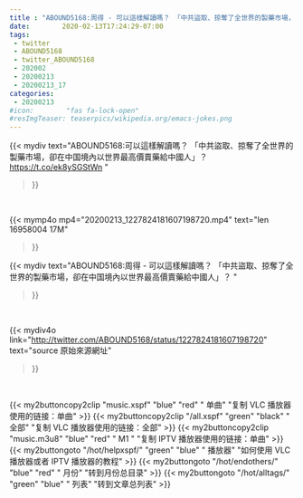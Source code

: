 ```yaml
---
title : "ABOUND5168:周得 - 可以這樣解讀嗎？ 「中共盜取、掠奪了全世界的製藥市場，卻在中国境內以世界最高價賣藥給中國人」？ "
date:        2020-02-13T17:24:29-07:00
tags:
 - twitter
 - ABOUND5168
 - twitter_ABOUND5168
 - 202002
 - 20200213
 - 20200213_17
categories:
 - 20200213
#icon:        "fas fa-lock-open"
#resImgTeaser: teaserpics/wikipedia.org/emacs-jokes.png
---
```


{{< mydiv text="ABOUND5168:可以這樣解讀嗎？ 「中共盜取、掠奪了全世界的製藥市場，卻在中国境內以世界最高價賣藥給中國人」？  https://t.co/ek8ySGStWn "
>}}
<br>


{{< mymp4o mp4="20200213_1227824181607198720.mp4"
text="len 16958004    17M"
>}}


{{< mydiv text="ABOUND5168:周得 - 可以這樣解讀嗎？ 「中共盜取、掠奪了全世界的製藥市場，卻在中国境內以世界最高價賣藥給中國人」？ "
>}}
<br>

{{< mydiv4o link="http://twitter.com/ABOUND5168/status/1227824181607198720"
text="source 原始來源網址"
>}}


<br>



{{< my2buttoncopy2clip "music.xspf"        "blue"   "red"    " 单曲"  "复制 VLC 播放器使用的链接：单曲" >}} {{< my2buttoncopy2clip "/all.xspf"         "green"  "black"  " 全部"  "复制 VLC 播放器使用的链接：全部" >}} {{< my2buttoncopy2clip "music.m3u8"        "blue"   "red"    " M1 "    "复制 IPTV 播放器使用的链接：单曲" >}} {{< my2buttongoto      "/hot/helpxspf/"    "green"  "blue"   " 播放器" "如何使用 VLC 播放器或者 IPTV 播放器的教程" >}} {{< my2buttongoto      "/hot/endothers/"   "blue"   "red"    " 月份"   "转到月份总目录" >}} {{< my2buttongoto      "/hot/alltags/"     "green"  "blue"   " 列表"   "转到文章总列表" >}} 
